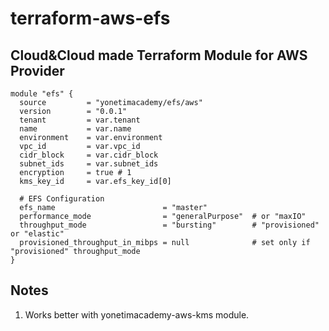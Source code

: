 # terraform-aws-efs

Cloud&Cloud made Terraform Module for AWS Provider
--
```
module "efs" {
  source         = "yonetimacademy/efs/aws"
  version        = "0.0.1"
  tenant         = var.tenant
  name           = var.name
  environment    = var.environment
  vpc_id         = var.vpc_id
  cidr_block     = var.cidr_block
  subnet_ids     = var.subnet_ids
  encryption     = true # 1
  kms_key_id     = var.efs_key_id[0]

  # EFS Configuration
  efs_name                        = "master"
  performance_mode                = "generalPurpose"  # or "maxIO"
  throughput_mode                 = "bursting"        # "provisioned" or "elastic"
  provisioned_throughput_in_mibps = null              # set only if "provisioned" throughput_mode
}
```

## Notes
1) Works better with yonetimacademy-aws-kms module.
